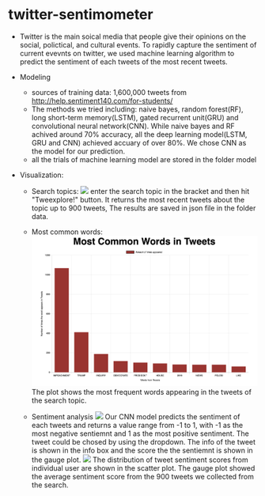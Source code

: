 # twitter-sentimometer

* Twitter is the main soical media that people give their opinions on the social, polictical, and cultural events. To rapidly capture the sentiment of current evevnts on twitter, we used machine learning algorithm to predict the sentiment of each tweets of the most recent tweets. 

* Modeling
  * sources of training data: 1,600,000 tweets from http://help.sentiment140.com/for-students/
  * The methods we tried including: naive bayes, random forest(RF), long short-term memory(LSTM), gated recurrent unit(GRU) and convolutional neural network(CNN). While naive bayes and RF achived around 70% accuracy, all the deep learning model(LSTM, GRU and CNN) achieved accuary of over 80%. We chose CNN as the model for our prediction. 
  * all the trials of machine learning model are stored in the folder model


* Visualization:
  * Search topics:
  ![](images/webpage-1.png)
  enter the search topic in the bracket and then hit "Tweexplore!" button. It returns the most recent tweets about the topic up to 900 tweets, The results are saved in json file in the folder data. 

  * Most common words:
  ![](images/10_common_words.png)
  The plot shows the most frequent words appearing in the tweets of the search topic.

  * Sentiment analysis
  ![](images/sentiment-1.png)
  Our CNN model predicts the sentiment of each tweets and returns a value range from -1 to 1, with -1 as the most negative sentiemnt and 1 as the most positive  sentiment. The tweet could be chosed by using the dropdown. The info of the tweet is shown in the info box and the score the the sentiemnt is shown in the gauge plot.
  ![](images/sentiment-1.png)
  The distribution of tweet sentiment scores from individual user are shown in the scatter plot. The gauge plot showed the average sentiment score from the 900 tweets we collected from the search.


    
